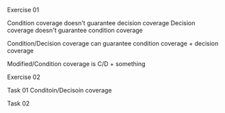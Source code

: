 Exercise 01

Condition coverage doesn't guarantee decision coverage
Decision coverage doesn't guarantee condition coverage

Condition/Decision coverage can guarantee condition coverage + decision coverage

Modified/Condition coverage is C/D + something

Exercise 02

Task 01
Conditoin/Decisoin coverage

Task 02
